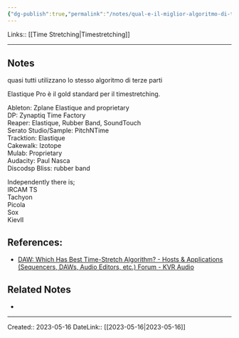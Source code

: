 ```yaml
---
{"dg-publish":true,"permalink":"/notes/qual-e-il-miglior-algoritmo-di-timestretching/"}
---
```


Links:: [[Time Stretching\|Timestretching]]
 
---
## Notes
quasi tutti utilizzano lo stesso algoritmo di terze parti


Elastique Pro è il gold standard per il timestretching.


Ableton: Zplane Elastique and proprietary  
DP: Zynaptiq Time Factory  
Reaper: Elastique, Rubber Band, SoundTouch  
Serato Studio/Sample: PitchNTime  
Tracktion: Elastique  
Cakewalk: Izotope  
Mulab: Proprietary  
Audacity: Paul Nasca  
Discodsp Bliss: rubber band  
  
Independently there is;  
IRCAM TS  
Tachyon  
Picola  
Sox  
KievII









## References:
- [DAW: Which Has Best Time-Stretch Algorithm? - Hosts & Applications (Sequencers, DAWs, Audio Editors, etc.) Forum - KVR Audio](https://www.kvraudio.com/forum/viewtopic.php?t=579322)



## Related Notes
- 




---
Created:: 2023-05-16
DateLink:: [[2023-05-16\|2023-05-16]]

